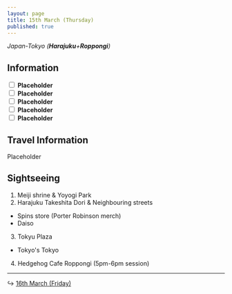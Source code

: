 ```yaml
---
layout: page
title: 15th March (Thursday)
published: true
---
```


*Japan-Tokyo (**Harajuku**+**Roppongi**)*

## Information

<div><input class="box" type="checkbox" name="151" /><label type="text" class="strikethrough"> <b>Placeholder</b></label><br /><input class="box" type="checkbox" name="152" /><label type="text" class="strikethrough"> <b>Placeholder</b></label><br /><input class="box" type="checkbox" name="153" /><label type="text" class="strikethrough"> <b>Placeholder</b></label><br /><input class="box" type="checkbox" name="154" /><label type="text" class="strikethrough"> <b>Placeholder</b></label><br /><input class="box" type="checkbox" name="155" /><label type="text" class="strikethrough"> <b>Placeholder</b></label></div>

## Travel Information

Placeholder

## Sightseeing

1. Meiji shrine & Yoyogi Park
2. Harajuku Takeshita Dori & Neighbouring streets

* Spins store (Porter Robinson merch)
* Daiso

&nbsp; 3. Tokyu Plaza

* Tokyo's Tokyo

&nbsp; 4. Hedgehog Cafe Roppongi (5pm-6pm session)

---

↪ [16th March (Friday)](/days/week1/16mar)